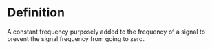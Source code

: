 # Definition

A constant frequency purposely added to the frequency of a signal to
prevent the signal frequency from going to zero.
